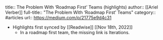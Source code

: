 title:: The Problem With ‘Roadmap First’ Teams (highlights)
author:: [[Ariel Verber]]
full-title:: "The Problem With ‘Roadmap First’ Teams"
category:: #articles
url:: https://medium.com/p/21775e9d4c31

- Highlights first synced by [[Readwise]] [[Nov 18th, 2022]]
	- In a roadmap first team, the missing link is Iterations.